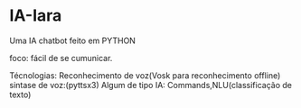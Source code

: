 # IA-Iara
Uma IA  chatbot feito em PYTHON


foco:
  fácil de se cumunicar.


 Técnologias:
    Reconhecimento de voz(Vosk para reconhecimento offline)
    sintase de voz:(pyttsx3)
    Algum de tipo IA: Commands,NLU(classificação de texto)